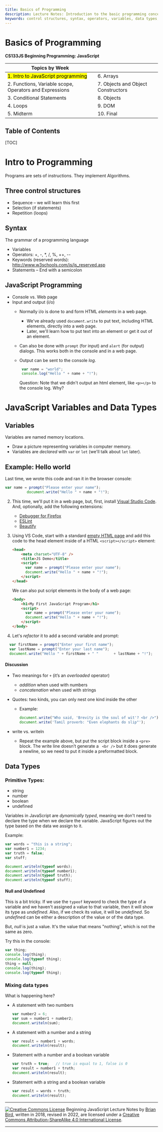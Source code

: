 ```yaml
---
title: Basics of Programming
description: Lecture Notes: Introduction to the basic programming concepts for all programming languages: control structures, syntax and data types. Intro to specifics of JavaScript and how to use Visual Studio Code.
keywords: control structures, syntax, operators, variables, data types, overload, concatenation, dynamic type
---
```


<h1>Basics of Programming</h1>

**CS133JS Beginning Programming: JavaScript**

| Topics by Week                                           |                                    |
| -------------------------------------------------------- | ---------------------------------- |
| <mark>1. Intro to JavaScript programming</mark>          | 6. Arrays                          |
| 2.  Functions, Variable scope, Operators and Expressions | 7. Objects and Object Constructors |
| 3. Conditional Statements                                | 8. Objects                         |
| 4. Loops                                                 | 9. DOM                             |
| 5. Midterm                                               | 10. Final                          |



<h2>Table of Contents</h2>

[TOC]

# Intro to Programming

Programs are sets of instructions. They implement Algorithms.

## Three control structures

- Sequence – we will learn this first
- Selection (if statements)
- Repetition (loops)

## Syntax

The grammar of a programming language

- Variables
- Operators: +, -, *, /, %, ++, --
- Keywords (reserved words): http://www.w3schools.com/js/js_reserved.asp
- Statements – End with a semicolon

## JavaScript Programming

- Console vs. Web page
- Input and output (i/o)
  - Normally i/o is done to and form HTML *elements* in a web page.

    - We've already used `document.write` to put text, including HTML elements, directly into a web page.
    - Later, we'll learn how to put text into an element or get it out of an element.
  - Can also be done with `prompt` (for input) and `alert` (for output) dialogs. This works both in the console and in a web page.
  - 
    Output can be sent to the console *log*.

    ```javascript
     var name = "world";
     console.log("Hello " + name + "!");
    ```

    Question: Note that we didn't output an html element, like `<p></p>` to the console log. Why?


 	

# JavaScript Variables and Data Types

## Variables 
Variables are named memory locations.

- Draw a picture representing variables in computer memory.
- Variables are *declared* with `var` or `let` (we'll talk about `let` later).

## Example: Hello world

Last time, we wrote this code and ran it in the browser console: 

  ```javascript
  var name = prompt("Please enter your name");
      		document.write("Hello " + name + "!");
  ```
2. This time, we'll put it in a web page, but, first, install [Visual Studio Code](https://code.visualstudio.com/). 
   And, optionally, add the following extensions:

   - [Debugger for Firefox](https://marketplace.visualstudio.com/items?itemName=firefox-devtools.vscode-firefox-debug)
   - [ESLint](https://marketplace.visualstudio.com/items?itemName=dbaeumer.vscode-eslint)
   - [Beautify](https://marketplace.visualstudio.com/items?itemName=HookyQR.beautify)

3. Using VS Code, start with a standard [empty HTML page](../Examples/Empty.html) and add this code to the head element inside of a HTML `<script></script>` element:

   ```HTML
   <head>
       <meta charset="UTF-8" />
       <title>JS Demo</title>
       <script>
         var name = prompt("Please enter your name");
         document.write("Hello " + name + "!");
       </script>
   </head>
   ```

   We can also put script elements in the body of a web page:

   ```html
   <body>
       <h1>My First JavaScript Program</h1>
       <script>
         var name = prompt("Please enter your name");
         document.write("Hello " + name + "!");
       </script>
   </body>
   ```

   

4. Let's *refactor* it to add a second variable and prompt: 
  ```javascript
    var firstName = prompt("Enter your first name");
    var lastName = prompt("Enter your last name");
    document.write("Hello " + firstName + " " 		+ lastName + "!");
  ```

#### Discussion


- Two meanings for `+` (it’s an *overloaded* operator)  	

  - *addition* when used with numbers
  - *concatenation* when used with strings
  
- Quotes: two kinds, you can only nest one kind inside the other

  - Example:
    
     ```javascript
     document.write("Who said, 'Brevity is the soul of wit'? <br />");
     document.write('Tamil proverb: "Even elephants do slip"');
     ```

- write  vs. writeln

  - Repeat the example above, but put the script block inside a  `<pre>` block. The write line doesn’t generate a ` <br />` but it does generate a newline, so we need to put it inside a preformatted block.
    


## Data Types 

### Primitive Types:

- string
- number
- boolean
- undefined

Variables in JavaScript are *dynamically typed*, meaning we don't need to declare the type when we declare the variable. JavaScript figures out the type based on the data we assign to it.

Example:

```javascript
var words = "this is a string";
var number1 = 1234;
var truth = false;
var stuff;

document.writeln(typeof words);
document.writeln(typeof number1);
document.writeln(typeof truth);
document.writeln(typeof stuff); 
```

#### Null and Undefined

This is a bit tricky. If we use the `typeof` keyword to check the type of a variable and we haven't assigned a value to that variable, then it will show its type as *undefined*. Also, if we check its value, it will be *undefined*.  So *undefine*d can be either a description of the value or of the data type. 

But, *null* is just a value. It's the value that means "nothing", which is not the same as zero.

Try this in the console:

```javascript
var thing;
console.log(thing);
console.log(typeof thing);
thing = null;
console.log(thing);
console.log(typeof thing);
```



### Mixing data types 

What is happening here?


- A statement with two numbers

  ```javascript
  var number2 = 6;
  var sum = number1 + number2;
  document.writeln(sum);
  ```

- A statement with a number and a string

  ```javascript
  var result = number1 + words;
  document.writeln(result);
  ```

- Statement with a number and a boolean variable

  ```javascript
  var truth = true;   // true is equal to 1, false is 0
  var result = number1 + truth;
  document.writeln(result);
  ```


- Statement with a string and a boolean variable

  ```javascript
  var result = words + truth;
  document.writeln(result);
  ```

  

------

[![Creative Commons License](https://i.creativecommons.org/l/by-sa/4.0/88x31.png)](http://creativecommons.org/licenses/by-sa/4.0/) Beginning JavaScript Lecture Notes by [Brian Bird](https://profbird.dev), written in 2018, revised in <time>2022</time>, are licensed under a [Creative Commons Attribution-ShareAlike 4.0 International License](http://creativecommons.org/licenses/by-sa/4.0/). 

------------

